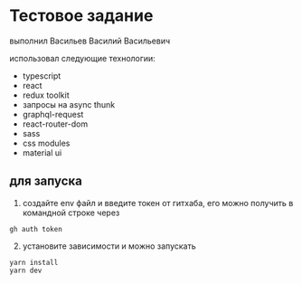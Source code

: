 # Тестовое задание

выполнил Васильев Василий Васильевич

использовал следующие технологии:
- typescript
- react
- redux toolkit
- запросы на async thunk
- graphql-request
- react-router-dom
- sass
- css modules
- material ui

## для запуска
1. создайте env файл и введите токен от гитхаба, его можно получить в командной строке через 
```
gh auth token
```
2. установите зависимости и можно запускать
```
yarn install
yarn dev
```
